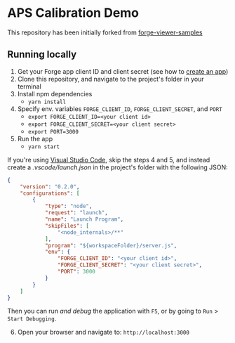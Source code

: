 # APS Calibration Demo

This repository has been initially forked from [forge-viewer-samples](https://github.com/petrbroz/forge-viewer-samples)

## Running locally

1. Get your Forge app client ID and client secret (see how to [create an app](https://aps.autodesk.com/en/docs/oauth/v2/tutorials/create-app))
2. Clone this repository, and navigate to the project's folder in your terminal
3. Install npm dependencies
    - `yarn install`
4. Specify env. variables `FORGE_CLIENT_ID`, `FORGE_CLIENT_SECRET`, and `PORT`
    - `export FORGE_CLIENT_ID=<your client id>`
    - `export FORGE_CLIENT_SECRET=<your client secret>`
    - `export PORT=3000`
5. Run the app
    - `yarn start`

If you're using [Visual Studio Code](https://code.visualstudio.com), skip the steps 4 and 5,
and instead create a _.vscode/launch.json_ in the project's folder with the following JSON:

```json
{
    "version": "0.2.0",
    "configurations": [
        {
            "type": "node",
            "request": "launch",
            "name": "Launch Program",
            "skipFiles": [
                "<node_internals>/**"
            ],
            "program": "${workspaceFolder}/server.js",
            "env": {
                "FORGE_CLIENT_ID": "<your client id>",
                "FORGE_CLIENT_SECRET": "<your client secret>",
                "PORT": 3000
            }
        }
    ]
}
```

Then you can run _and debug_ the application with `F5`, or by going to `Run` > `Start Debugging`.

6. Open your browser and navigate to: `http://localhost:3000`